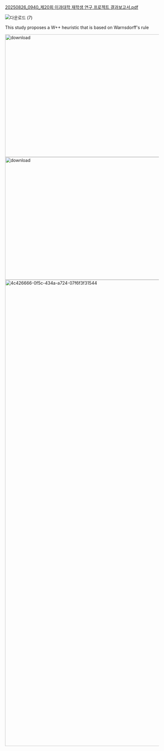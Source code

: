 [20250826_0940_제20회 이과대학 재학생 연구 프로젝트 결과보고서.pdf](https://github.com/user-attachments/files/21978863/20250826_0940_.20.pdf)

![다운로드 (7)](https://github.com/user-attachments/assets/f7346df9-4ac7-4903-9e11-a3b78f6a4808)

This study proposes a W++ heuristic that is based on Warnsdorff's rule

<img width="853" height="400" alt="download" src="https://github.com/user-attachments/assets/4d3f18bf-eaf1-4bf6-a703-bc9e34c83a29" />
<img width="864" height="400" alt="download" src="https://github.com/user-attachments/assets/36d7e631-4051-4da9-a160-4435f7d4a9a7" />
<img width="1520" height="1520" alt="4c426666-0f5c-434a-a724-07f6f3f31544" src="https://github.com/user-attachments/assets/9ad1c410-cd03-44a3-842e-f312c381b7ac" />
